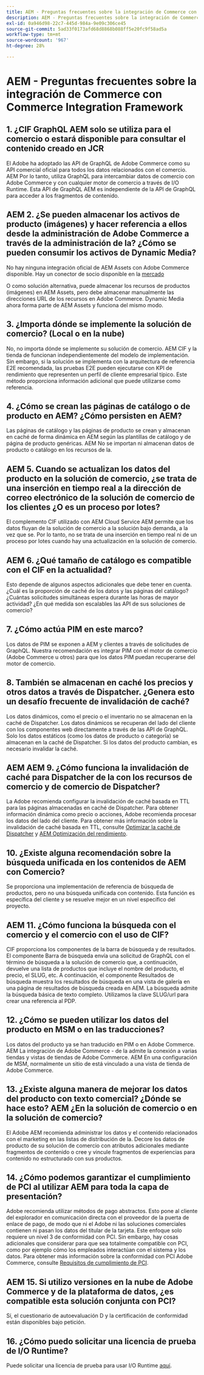 ```yaml
---
title: AEM - Preguntas frecuentes sobre la integración de Commerce con Commerce Integration Framework
description: AEM - Preguntas frecuentes sobre la integración de Commerce con Commerce Integration Framework
exl-id: 0a946d98-22c7-445d-984a-9e09c306ce45
source-git-commit: 5ad33f0173afd68d8868b088ff5e20fc9f58ad5a
workflow-type: tm+mt
source-wordcount: '967'
ht-degree: 28%

---
```


# AEM - Preguntas frecuentes sobre la integración de Commerce con Commerce Integration Framework

## 1. ¿CIF GraphQL AEM solo se utiliza para el comercio o estará disponible para consultar el contenido creado en JCR

El Adobe ha adoptado las API de GraphQL de Adobe Commerce como su API comercial oficial para todos los datos relacionados con el comercio. AEM Por lo tanto, utiliza GraphQL para intercambiar datos de comercio con Adobe Commerce y con cualquier motor de comercio a través de I/O Runtime. Esta API de GraphQL AEM es independiente de la API de GraphQL para acceder a los fragmentos de contenido.

## AEM 2. ¿Se pueden almacenar los activos de producto (imágenes) y hacer referencia a ellos desde la administración de Adobe Commerce a través de la administración de la? ¿Cómo se pueden consumir los activos de Dynamic Media?

No hay ninguna integración oficial de AEM Assets con Adobe Commerce disponible. Hay un conector de socio disponible en la [mercado](https://marketplace.magento.com) <!-- THIS IS THE OLD URL THAT WAS USED. IT WAS 404 (https://marketplace.magento.com/bounteous-dam.html) -->

O como solución alternativa, puede almacenar los recursos de productos (imágenes) en AEM Assets, pero debe almacenar manualmente las direcciones URL de los recursos en Adobe Commerce. Dynamic Media ahora forma parte de AEM Assets y funciona del mismo modo.

## 3. ¿Importa dónde se implemente la solución de comercio? (Local o en la nube)

No, no importa dónde se implemente su solución de comercio. AEM CIF y la tienda de funcionan independientemente del modelo de implementación. Sin embargo, si la solución se implementa con la arquitectura de referencia E2E recomendada, las pruebas E2E pueden ejecutarse con KPI de rendimiento que representen un perfil de cliente empresarial típico. Este método proporciona información adicional que puede utilizarse como referencia.

## 4. ¿Cómo se crean las páginas de catálogo o de producto en AEM? ¿Cómo persisten en AEM?

Las páginas de catálogo y las páginas de producto se crean y almacenan en caché de forma dinámica en AEM según las plantillas de catálogo y de página de producto genéricas. AEM No se importan ni almacenan datos de producto o catálogo en los recursos de la.

## AEM 5. Cuando se actualizan los datos del producto en la solución de comercio, ¿se trata de una inserción en tiempo real a la dirección de correo electrónico de la solución de comercio de los clientes ¿O es un proceso por lotes?

El complemento CIF utilizado con AEM Cloud Service AEM permite que los datos fluyan de la solución de comercio a la solución bajo demanda, a la vez que se. Por lo tanto, no se trata de una inserción en tiempo real ni de un proceso por lotes cuando hay una actualización en la solución de comercio.

## AEM 6. ¿Qué tamaño de catálogo es compatible con el CIF en la actualidad?

Esto depende de algunos aspectos adicionales que debe tener en cuenta. ¿Cuál es la proporción de caché de los datos y las páginas del catálogo? ¿Cuántas solicitudes simultáneas espera durante las horas de mayor actividad? ¿En qué medida son escalables las API de sus soluciones de comercio?

## 7. ¿Cómo actúa PIM en este marco?

Los datos de PIM se exponen a AEM y clientes a través de solicitudes de GraphQL. Nuestra recomendación es integrar PIM con el motor de comercio (Adobe Commerce u otros) para que los datos PIM puedan recuperarse del motor de comercio.

## 8. También se almacenan en caché los precios y otros datos a través de Dispatcher. ¿Genera esto un desafío frecuente de invalidación de caché?

Los datos dinámicos, como el precio o el inventario no se almacenan en la caché de Dispatcher. Los datos dinámicos se recuperan del lado del cliente con los componentes web directamente a través de las API de GraphQL. Solo los datos estáticos (como los datos de producto o categoría) se almacenan en la caché de Dispatcher. Si los datos del producto cambian, es necesario invalidar la caché.

## AEM AEM 9. ¿Cómo funciona la invalidación de caché para Dispatcher de la con los recursos de comercio y de comercio de Dispatcher?

La Adobe recomienda configurar la invalidación de caché basada en TTL para las páginas almacenadas en caché de Dispatcher. Para obtener información dinámica como precio o acciones, Adobe recomienda procesar los datos del lado del cliente. Para obtener más información sobre la invalidación de caché basada en TTL, consulte [Optimizar la caché de Dispatcher](https://experienceleague.adobe.com/docs/experience-cloud-kcs/kbarticles/KA-17458.html?lang=es) y [AEM Optimización del rendimiento](https://experienceleague.adobe.com/docs/commerce-operations/deliver-commerce-at-scale/performance.html).

## 10. ¿Existe alguna recomendación sobre la búsqueda unificada en los contenidos de AEM con Comercio?

Se proporciona una implementación de referencia de búsqueda de productos, pero no una búsqueda unificada con contenido. Esta función es específica del cliente y se resuelve mejor en un nivel específico del proyecto.

## AEM 11. ¿Cómo funciona la búsqueda con el comercio y el comercio con el uso de CIF?

CIF proporciona los componentes de la barra de búsqueda y de resultados. El componente Barra de búsqueda envía una solicitud de GraphQL con el término de búsqueda a la solución de comercio que, a continuación, devuelve una lista de productos que incluye el nombre del producto, el precio, el SLUG, etc. A continuación, el componente Resultados de búsqueda muestra los resultados de búsqueda en una vista de galería en una página de resultados de búsqueda creada en AEM. La búsqueda admite la búsqueda básica de texto completo. Utilizamos la clave SLUG/url para crear una referencia al PDP.

## 12. ¿Cómo se pueden utilizar los datos del producto en MSM o en las traducciones?

Los datos del producto ya se han traducido en PIM o en Adobe Commerce. AEM La integración de Adobe Commerce - de la admite la conexión a varias tiendas y vistas de tiendas de Adobe Commerce. AEM En una configuración de MSM, normalmente un sitio de está vinculado a una vista de tienda de Adobe Commerce.

## 13. ¿Existe alguna manera de mejorar los datos del producto con texto comercial? ¿Dónde se hace esto? AEM ¿En la solución de comercio o en la solución de comercio?

El Adobe AEM recomienda administrar los datos y el contenido relacionados con el marketing en las listas de distribución de la. Decore los datos de producto de su solución de comercio con atributos adicionales mediante fragmentos de contenido o cree y vincule fragmentos de experiencias para contenido no estructurado con sus productos.

## 14. ¿Cómo podemos garantizar el cumplimiento de PCI al utilizar AEM para toda la capa de presentación?

Adobe recomienda utilizar métodos de pago abstractos. Esto pone al cliente del explorador en comunicación directa con el proveedor de la puerta de enlace de pago, de modo que ni el Adobe ni las soluciones comerciales contienen ni pasan los datos del titular de la tarjeta. Este enfoque solo requiere un nivel 3 de conformidad con PCI. Sin embargo, hay cosas adicionales que considerar para que sea totalmente compatible con PCI, como por ejemplo cómo los empleados interactúan con el sistema y los datos. Para obtener más información sobre la conformidad con PCI Adobe Commerce, consulte [Requisitos de cumplimiento de PCI](https://business.adobe.com/products/magento/pci-compliance.html).

## AEM 15. Si utilizo versiones en la nube de Adobe Commerce y de la plataforma de datos, ¿es compatible esta solución conjunta con PCI?

Sí, el cuestionario de autoevaluación D y la certificación de conformidad están disponibles bajo petición.

## 16. ¿Cómo puedo solicitar una licencia de prueba de I/O Runtime?

Puede solicitar una licencia de prueba para usar I/O Runtime [aquí](https://developer.adobe.com/app-builder/trial/).
